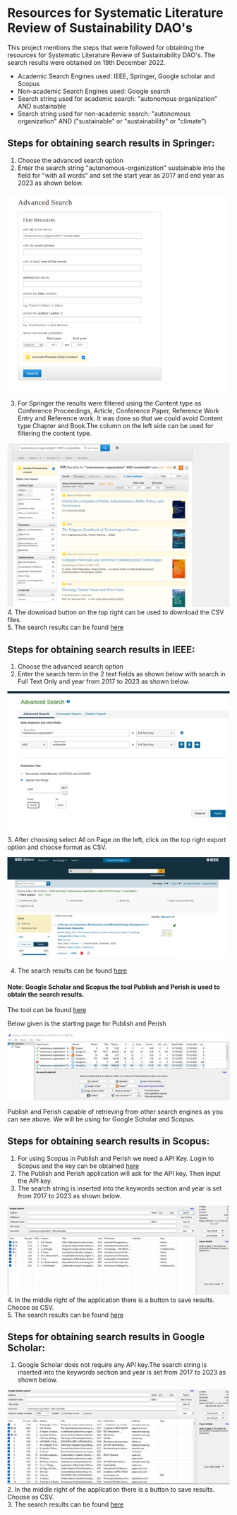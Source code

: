 # Resources for Systematic Literature Review of Sustainability DAO's
This project mentions the steps that were followed for obtaining the resources for Systematic Literature Review of Sustainability DAO's.
The search results were obtained on 19th December 2022.
- Academic Search Engines used:  IEEE, Springer, Google scholar and Scopus
- Non-academic Search Engines used: Google search
- Search string used for academic search:  "autonomous organization" AND sustainable
- Search string used for non-academic search:  "autonomous organization" AND ("sustainable" or "sustainability" or "climate")

## Steps for obtaining search results in Springer:
1. Choose the advanced search option
2. Enter the search string  "autonomous-organization" sustainable into the field for "with all words" and set the start year as 2017 and end year as 2023 as shown below. 

![alt text](https://github.com/ETCE-LAB/sustainable-daos-survey/blob/main/springer.png?raw=true)

3. For Springer the results were filtered using the Content type as Conference Proceedings, Article, Conference Paper, Reference Work Entry and Reference work. It was done so that we could avoid Content type Chapter and Book.The column on the left side can be used for filtering the content type.

![alt text](https://github.com/ETCE-LAB/sustainable-daos-survey/blob/main/springer_result.png?raw=true)
4. The download button on the top right can be used to download the CSV files.                                                                            
5. The search results can be found [ here]( https://github.com/ETCE-LAB/sustainable-daos-survey/blob/main/springer.csv)

## Steps for obtaining search results in IEEE:
1. Choose the advanced search option
2. Enter the search term in the 2 text fields as shown below with search in Full Text Only and year from 2017 to 2023 as shown below.

![alt text](https://github.com/ETCE-LAB/sustainable-daos-survey/blob/main/ieee.png?raw=true)
3. After choosing select All on Page on the left, click on the top right export option and choose format as CSV.

![alt text](https://github.com/ETCE-LAB/sustainable-daos-survey/blob/main/ieee_result.png?raw=true)

4. The search results can be found [ here]( https://github.com/ETCE-LAB/sustainable-daos-survey/blob/main/ieee.csv)

#### Note: Google Scholar and Scopus the tool Publish and Perish is used to obtain the search results.
The tool can be found [ here](https://harzing.com/resources/publish-or-perish) 

Below given is the starting page for Publish and Perish 

![alt text](https://github.com/ETCE-LAB/sustainable-daos-survey/blob/main/homepage_PaP.jpeg?raw=true)

Publish and Perish capable of retrieving from other search engines as you can see above. We will be using for Google Scholar and Scopus.

## Steps for obtaining search results in Scopus:
1. For using Scopus in Publish and Perish we need a API Key. Login to Scopus and the key can be obtained [ here](https://dev.elsevier.com/)
2. The Publish and Perish application will ask for the API key. Then input the API key.
3. The search string is inserted into the keywords section and year is set from 2017 to 2023 as shown below.

![alt text](https://github.com/ETCE-LAB/sustainable-daos-survey/blob/main/scopus_PaP.jpeg?raw=true)
4. In the middle right of the application there is a button to save results. Choose as CSV.                                                                  
5. The search results can be found [ here]( https://github.com/ETCE-LAB/sustainable-daos-survey/blob/main/scopus.csv)

## Steps for obtaining search results in Google Scholar:
1. Google Scholar does not require any API key.The search string is inserted into the keywords section and year is set from 2017 to 2023 as shown below.

![alt text](https://github.com/ETCE-LAB/sustainable-daos-survey/blob/main/google_scholar_PaP.jpeg?raw=true)
2. In the middle right of the application there is a button to save results. Choose as CSV.                                                                   
3. The search results can be found [ here]( https://github.com/ETCE-LAB/sustainable-daos-survey/blob/main/google_scholar.csv)

